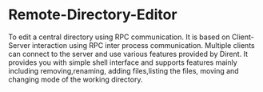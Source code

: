 # Remote-Directory-Editor

To edit a central directory using RPC communication. It is based on Client-Server interaction using RPC inter process communication. Multiple clients can connect to the server and use various features provided by Dirent. It provides you with simple shell interface and supports features mainly including removing,renaming, adding files,listing the files, moving and changing mode of the working directory.
